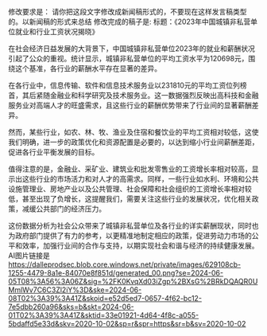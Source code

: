 修改要求是：
请你把这段文字修改成新闻稿形式的，不要现在这样发言稿类型的。以新闻稿的形式来总结
修改完成的稿子是:
标题：《2023年中国城镇非私营单位就业和行业工资状况揭晓》

在社会经济日益发展的大背景下，中国城镇非私营单位2023年的就业和薪酬状况引起了公众的重视。统计显示，城镇非私营单位的平均工资水平为120698元，围绕这个基准，各行业的薪酬水平存在显著的差异。

在各行业中，信息传输、软件和信息技术服务业以231810元的平均工资位列榜首，其后紧随金融业和科学研究及技术服务业。这一数据强烈反映出高科技和金融服务业对高端人才的旺盛需求，且这些行业的薪酬优势带来了行业间的显著薪酬差异。

然而，某些行业，如农、林、牧、渔业及住宿和餐饮业的平均工资相对较低，这使我们明确，进一步的政策优化和资源配置是必要的，以达到缩小行业间薪酬差距，促进各行业平衡发展的目标。

值得注意的是，金融业、采矿业、建筑业和批发零售业的工资增长率相对较高，显示出这些行业的市场活力和对人才的高需求。同样，一些行业如水利、环境和公共设施管理业、房地产业以及公共管理、社会保障和社会组织的工资增长率相对较低，甚至出现了负增长，这提醒我们，需要关注这些行业的发展状况，优化相关政策，减缓公共部门的经济压力。

这份数据分析为社会公众带来了城镇非私营单位及各行业的详实薪酬现状，同时也为政府部门提供了有力的参考，以更精准地制定相应的政策，促进劳动力市场的公平和效率，加强行业间的合作与支持，以期实现社会和谐与经济的持续健康发展。
AI图片链接是
https://dalleprodsec.blob.core.windows.net/private/images/629108cb-1255-4479-8a1e-84070e8f851d/generated_00.png?se=2024-06-05T08%3A56%3A06Z&sig=%2FK0KvqXd03iZgp%2BXsG%2BRkDQAQR0UMmlWv7C6C3Zl2iY%3D&ske=2024-06-08T02%3A39%3A41Z&skoid=e52d5ed7-0657-4f62-bc12-7e5dbb260a96&sks=b&skt=2024-06-01T02%3A39%3A41Z&sktid=33e01921-4d64-4f8c-a055-5bdaffd5e33d&skv=2020-10-02&sp=r&spr=https&sr=b&sv=2020-10-02